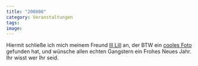 ```yaml
---
title: "200808"
category: Veranstaltungen
tags: 
image: 
---
```


Hiermit schließe ich mich meinem Freund [Ill Lill](http://ill-lill.blogspot.com/2007/12/boooooooooom.html) an, der BTW ein [cooles Foto](http://ill-lill.blogspot.com/2007/12/boooooooooom.html) gefunden hat, und wünsche allen echten Gangstern ein Frohes Neues Jahr. Ihr wisst wer Ihr seid.